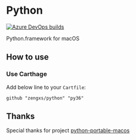 # Python
[![Azure DevOps builds](https://img.shields.io/azure-devops/build/zengxs/1328e1bb-d2c2-48f3-9eac-9c0927fa3cd5/3.svg?logo=azure-pipelines)](https://dev.azure.com/zengxs/Python/_build?definitionId=3)

Python.framework for macOS

## How to use

### Use Carthage
Add below line to your `Cartfile`:

~~~
github "zengxs/python" "py36"
~~~

## Thanks
Special thanks for project [python-portable-macos](https://github.com/carlosperate/python-portable-macos)
